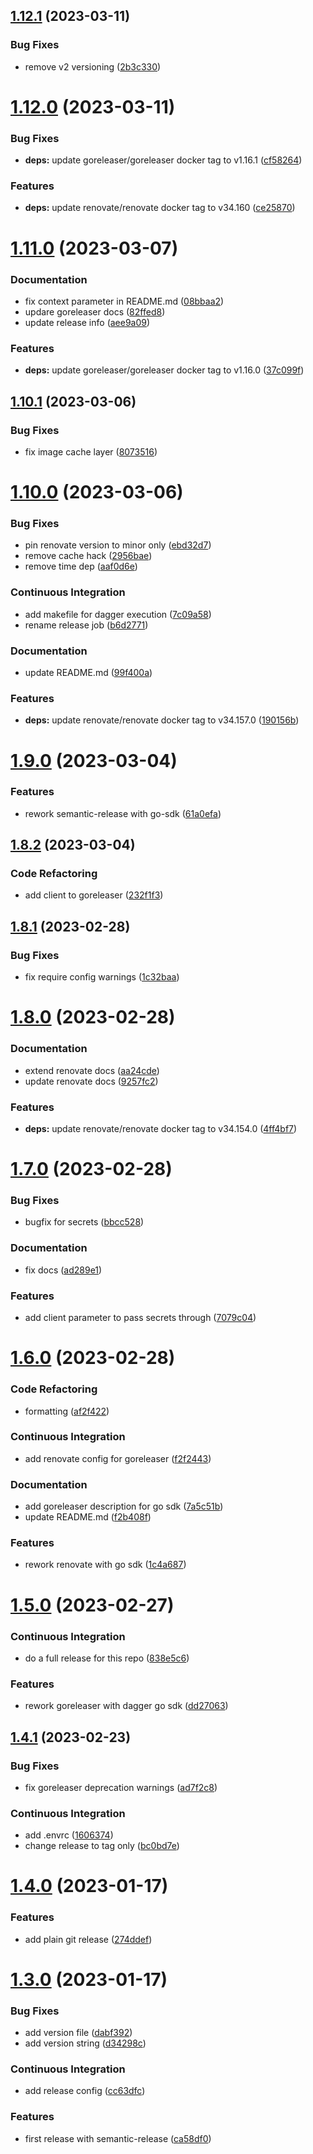 ## [1.12.1](https://github.com/tubenhirn/dagger-ci-modules/compare/v1.12.0...v1.12.1) (2023-03-11)


### Bug Fixes

* remove v2 versioning ([2b3c330](https://github.com/tubenhirn/dagger-ci-modules/commit/2b3c330811d10a7398e7fb214663328131a6a5a3))

# [1.12.0](https://github.com/tubenhirn/dagger-ci-modules/compare/v1.11.0...v1.12.0) (2023-03-11)


### Bug Fixes

* **deps:** update goreleaser/goreleaser docker tag to v1.16.1 ([cf58264](https://github.com/tubenhirn/dagger-ci-modules/commit/cf58264b47705a8264ce01fbdc5537b94730a792))


### Features

* **deps:** update renovate/renovate docker tag to v34.160 ([ce25870](https://github.com/tubenhirn/dagger-ci-modules/commit/ce258704c56939209e9fbe1aed6d372dec4f50d5))

# [1.11.0](https://github.com/tubenhirn/dagger-ci-modules/compare/v1.10.1...v1.11.0) (2023-03-07)


### Documentation

* fix context parameter in README.md ([08bbaa2](https://github.com/tubenhirn/dagger-ci-modules/commit/08bbaa2cf932e8b6fe270e679d34377e6cd25705))
* updare goreleaser docs ([82ffed8](https://github.com/tubenhirn/dagger-ci-modules/commit/82ffed8b26ebbb1c7cc9b306c2820004242bb949))
* update release info ([aee9a09](https://github.com/tubenhirn/dagger-ci-modules/commit/aee9a097bb99faaf6d58b661d733999689098503))


### Features

* **deps:** update goreleaser/goreleaser docker tag to v1.16.0 ([37c099f](https://github.com/tubenhirn/dagger-ci-modules/commit/37c099f12a272b56e4da33f0f6ca49b1be3a7971))

## [1.10.1](https://github.com/tubenhirn/dagger-ci-modules/compare/v1.10.0...v1.10.1) (2023-03-06)


### Bug Fixes

* fix image cache layer ([8073516](https://github.com/tubenhirn/dagger-ci-modules/commit/80735169cd3bf657487afb0a81a4a744fdd3f990))

# [1.10.0](https://github.com/tubenhirn/dagger-ci-modules/compare/v1.9.0...v1.10.0) (2023-03-06)


### Bug Fixes

* pin renovate version to minor only ([ebd32d7](https://github.com/tubenhirn/dagger-ci-modules/commit/ebd32d7535f1bb19f01850ac2bb76e7991a6af10))
* remove cache hack ([2956bae](https://github.com/tubenhirn/dagger-ci-modules/commit/2956baee2d88e6859b208506e3f9f830e0e82359))
* remove time dep ([aaf0d6e](https://github.com/tubenhirn/dagger-ci-modules/commit/aaf0d6ea57d88c49bf9f20fcc011ffd7aab74cac))


### Continuous Integration

* add makefile for dagger execution ([7c09a58](https://github.com/tubenhirn/dagger-ci-modules/commit/7c09a58f2f502951e027776502fdaf6b29d5c39f))
* rename release job ([b6d2771](https://github.com/tubenhirn/dagger-ci-modules/commit/b6d27718a10004bfe15ad5d432e4343f275331f6))


### Documentation

* update README.md ([99f400a](https://github.com/tubenhirn/dagger-ci-modules/commit/99f400acc6ee3ca7cd0883f1e3bf44e0c4737a23))


### Features

* **deps:** update renovate/renovate docker tag to v34.157.0 ([190156b](https://github.com/tubenhirn/dagger-ci-modules/commit/190156b18d81acfaded615a73a7ded8cf31298d6))

# [1.9.0](https://github.com/tubenhirn/dagger-ci-modules/compare/v1.8.2...v1.9.0) (2023-03-04)


### Features

* rework semantic-release with go-sdk ([61a0efa](https://github.com/tubenhirn/dagger-ci-modules/commit/61a0efa2890ffcc8b6771f95241fdf02ed6c2c30))

## [1.8.2](https://github.com/tubenhirn/dagger-ci-modules/compare/v1.8.1...v1.8.2) (2023-03-04)


### Code Refactoring

* add client to goreleaser ([232f1f3](https://github.com/tubenhirn/dagger-ci-modules/commit/232f1f315bab06eb5035b32a651ddc504a51fce9))

## [1.8.1](https://github.com/tubenhirn/dagger-ci-modules/compare/v1.8.0...v1.8.1) (2023-02-28)


### Bug Fixes

* fix require config warnings ([1c32baa](https://github.com/tubenhirn/dagger-ci-modules/commit/1c32baafcad859be31a67419da7ca8fff5616a5c))

# [1.8.0](https://github.com/tubenhirn/dagger-ci-modules/compare/v1.7.0...v1.8.0) (2023-02-28)


### Documentation

* extend renovate docs ([aa24cde](https://github.com/tubenhirn/dagger-ci-modules/commit/aa24cde33ad63ecf19e0ab58ee91a1e4f174af2c))
* update renovate docs ([9257fc2](https://github.com/tubenhirn/dagger-ci-modules/commit/9257fc2bc52f2cbcd14782aef0ec7a4fa8ece654))


### Features

* **deps:** update renovate/renovate docker tag to v34.154.0 ([4ff4bf7](https://github.com/tubenhirn/dagger-ci-modules/commit/4ff4bf74fe0025c213dd37581c519b30a11624ea))

# [1.7.0](https://github.com/tubenhirn/dagger-ci-modules/compare/v1.6.0...v1.7.0) (2023-02-28)


### Bug Fixes

* bugfix for secrets ([bbcc528](https://github.com/tubenhirn/dagger-ci-modules/commit/bbcc5289952b6cb951fdf159ec4fcc33545a16df))


### Documentation

* fix docs ([ad289e1](https://github.com/tubenhirn/dagger-ci-modules/commit/ad289e1a78856f83a86631f79a5c270d164ab1f3))


### Features

* add client parameter to pass secrets through ([7079c04](https://github.com/tubenhirn/dagger-ci-modules/commit/7079c042637d6f125701171b506e90e93474b1aa))

# [1.6.0](https://github.com/tubenhirn/dagger-ci-modules/compare/v1.5.0...v1.6.0) (2023-02-28)


### Code Refactoring

* formatting ([af2f422](https://github.com/tubenhirn/dagger-ci-modules/commit/af2f42237780da1824dd35ee1a6a66e776d649c7))


### Continuous Integration

* add renovate config for goreleaser ([f2f2443](https://github.com/tubenhirn/dagger-ci-modules/commit/f2f2443232fa6bcdb63a1a3a1e04bf129fd6b6fb))


### Documentation

* add goreleaser description for go sdk ([7a5c51b](https://github.com/tubenhirn/dagger-ci-modules/commit/7a5c51bbcad5bf87f1aefb7f615a7a35fe06dfbe))
* update README.md ([f2b408f](https://github.com/tubenhirn/dagger-ci-modules/commit/f2b408f2c971821b7388389753b1e884058ce6f5))


### Features

* rework renovate with go sdk ([1c4a687](https://github.com/tubenhirn/dagger-ci-modules/commit/1c4a687dcf24050c76a62ddf9360e49ca35733ab))

# [1.5.0](https://github.com/tubenhirn/dagger-ci-modules/compare/v1.4.1...v1.5.0) (2023-02-27)


### Continuous Integration

* do a full release for this repo ([838e5c6](https://github.com/tubenhirn/dagger-ci-modules/commit/838e5c609aadfa1286a74ca2a988134079d3af78))


### Features

* rework goreleaser with dagger go sdk ([dd27063](https://github.com/tubenhirn/dagger-ci-modules/commit/dd270633f468117986bbf97919e5c2f78f1159c6))

## [1.4.1](https://github.com/tubenhirn/dagger-ci-modules/compare/v1.4.0...v1.4.1) (2023-02-23)


### Bug Fixes

* fix goreleaser deprecation warnings ([ad7f2c8](https://github.com/tubenhirn/dagger-ci-modules/commit/ad7f2c829f92bb23ce6bc280d332ca3fee8f6d58))


### Continuous Integration

* add .envrc ([1606374](https://github.com/tubenhirn/dagger-ci-modules/commit/1606374b30502dbced29c075bec7e0e84b3a9bb2))
* change release to tag only ([bc0bd7e](https://github.com/tubenhirn/dagger-ci-modules/commit/bc0bd7e5a1e8d8315f7e6ea4792a7c80997fbd50))

# [1.4.0](https://github.com/tubenhirn/dagger-ci-modules/compare/v1.3.0...v1.4.0) (2023-01-17)


### Features

* add plain git release ([274ddef](https://github.com/tubenhirn/dagger-ci-modules/commit/274ddef11dc88fd8f1dadf2d32238dc17a85513e))

# [1.3.0](https://github.com/tubenhirn/dagger-ci-modules/compare/v1.2.0...v1.3.0) (2023-01-17)


### Bug Fixes

* add version file ([dabf392](https://github.com/tubenhirn/dagger-ci-modules/commit/dabf39285bdf72488816883e99796be3ac69ae10))
* add version string ([d34298c](https://github.com/tubenhirn/dagger-ci-modules/commit/d34298c192a7e6b0a2327f4fdfb8ddfae38588f4))


### Continuous Integration

* add release config ([cc63dfc](https://github.com/tubenhirn/dagger-ci-modules/commit/cc63dfc2f3e16fe9576e2f31d2ba44ced4373aee))


### Features

* first release with semantic-release ([ca58df0](https://github.com/tubenhirn/dagger-ci-modules/commit/ca58df0b4b5713b5b4b3e8c7a074a1582cb48c16))

